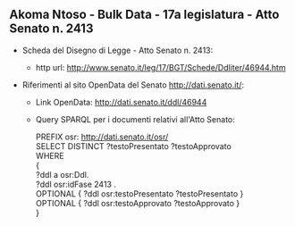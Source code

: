## Akoma Ntoso - Bulk Data - 17a legislatura - Atto Senato n. 2413 ##

* Scheda del Disegno di Legge - Atto Senato n. 2413:
	* http url: http://www.senato.it/leg/17/BGT/Schede/Ddliter/46944.htm

* Riferimenti al sito OpenData del Senato http://dati.senato.it/:
	* Link OpenData: http://dati.senato.it/ddl/46944
	* Query SPARQL per i documenti relativi all'Atto Senato:

        PREFIX osr: <http://dati.senato.it/osr/>  
		SELECT DISTINCT ?testoPresentato ?testoApprovato  
		WHERE  
		{  
		    ?ddl a osr:Ddl.  
		    ?ddl osr:idFase 2413 .  
		    OPTIONAL { ?ddl osr:testoPresentato ?testoPresentato }  
		    OPTIONAL { ?ddl osr:testoApprovato ?testoApprovato }  
		}
		